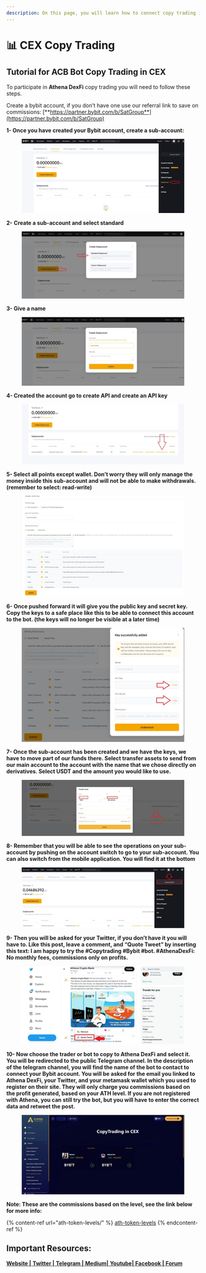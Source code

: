 ```yaml
---
description: On this page, you will learn how to connect copy trading in Athena DexFi
---
```


# 📊 CEX Copy Trading

## Tutorial for ACB Bot Copy Trading in CEX

To participate in **Athena DexFi** copy trading you will need to follow these steps.

Create a bybit account, if you don’t have one use our referral link to save on commissions: [**https://partner.bybit.com/b/SatGroup**](https://partner.bybit.com/b/SatGroup)

**1- Once you have created your Bybit account, create a sub-account:**

<figure><img src="../../.gitbook/assets/creazione-subaccount-1024x466.jpg" alt=""><figcaption></figcaption></figure>

**2-** **Create a sub-account and select standard**

<figure><img src="../../.gitbook/assets/manuale-installazione-bot-2-1024x423.jpg" alt=""><figcaption></figcaption></figure>

**3- Give a name**

<figure><img src="../../.gitbook/assets/manuale-installazione-bot-3-1024x432.jpg" alt=""><figcaption></figcaption></figure>

**4- Created the account go to create API and create an API key**

<figure><img src="../../.gitbook/assets/manuale-installazione-bot-4-1-1024x380.jpg" alt=""><figcaption></figcaption></figure>

**5- Select all points except wallet. Don’t worry they will only manage the money inside this sub-account and will not be able to make withdrawals. (remember to select: read-write)**

<figure><img src="../../.gitbook/assets/manuale-installazione-bot-5-1024x632.jpg" alt=""><figcaption></figcaption></figure>

**6- Once pushed forward it will give you the public key and secret key. Copy the keys to a safe place like this to be able to connect this account to the bot. (the keys will no longer be visible at a later time)**

<figure><img src="../../.gitbook/assets/manuale-installazione-bot-6-1024x719.jpg" alt=""><figcaption></figcaption></figure>

**7- Once the sub-account has been created and we have the keys, we have to move part of our funds there. Select transfer assets to send from our main account to the account with the name that we chose directly on derivatives. Select USDT and the amount you would like to use.**

<figure><img src="../../.gitbook/assets/manuale-installazione-bot-7-1024x352.jpg" alt=""><figcaption></figcaption></figure>

**8- Remember that you will be able to see the operations on your sub-account by pushing on the account switch to go to your sub-account. You can also switch from the mobile application. You will find it at the bottom**

<figure><img src="../../.gitbook/assets/manuale-installazione-bot-8-1024x381.jpg" alt=""><figcaption></figcaption></figure>

**9- Then you will be asked for your Twitter, if you don’t have it you will have to. Like this post, leave a comment, and “Quote Tweet” by inserting this text: I am happy to try the #Copytrading #Bybit #bot. #AthenaDexFi: No monthly fees, commissions only on profits.**

<figure><img src="../../.gitbook/assets/WhatsApp-Image-2022-11-17-at-13.39.58-1024x492.jpeg" alt=""><figcaption></figcaption></figure>

**10- Now choose the trader or bot to copy to Athena DexFi and select it. You will be redirected to the public Telegram channel. In the description of the telegram channel, you will find the name of the bot to contact to connect your Bybit account. You will be asked for the email you linked to Athena DexFi, your Twitter, and your metamask wallet which you used to register on their site. They will only charge you commissions based on the profit generated, based on your ATH level. If you are not registered with Athena, you can still try the bot, but you will have to enter the correct data and retweet the post.**

<figure><img src="../../.gitbook/assets/Schermata-2022-12-14-alle-04.46.40-1024x501 (1).png" alt=""><figcaption></figcaption></figure>

**Note: These are the commissions based on the level, see the link below for more info:**

{% content-ref url="ath-token-levels/" %}
[ath-token-levels](ath-token-levels/)
{% endcontent-ref %}

## Important Resources:

[**Website |** ](https://athenadexfi.io/)[**Twitter |** ](https://twitter.com/AthenaDexFi)[**Telegram |** ](https://t.me/AthenaDexFi)[**Medium|** ](https://medium.com/@AthenaDexFi)[**Youtube|** ](https://www.youtube.com/@AthenaDexFi)[**Facebook |** ](https://www.facebook.com/AthenaDexFi)[**Forum**](https://forum.athenacryptobank.io/)
